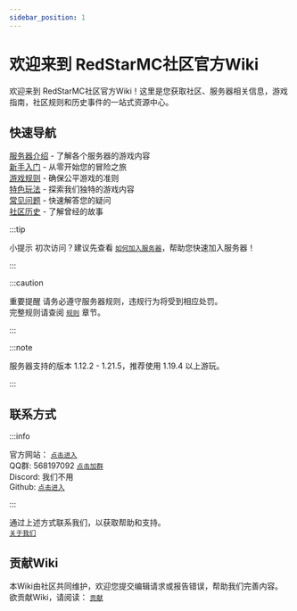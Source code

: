 ```yaml
---
sidebar_position: 1
---
```


# 欢迎来到 RedStarMC社区官方Wiki

欢迎来到 RedStarMC社区官方Wiki！这里是您获取社区、服务器相关信息，游戏指南，社区规则和历史事件的一站式资源中心。

## 快速导航

[服务器介绍](/server-introduce) - 了解各个服务器的游戏内容  
[新手入门](/getting-started) - 从零开始您的冒险之旅  
[游戏规则](/rules) - 确保公平游戏的准则  
[特色玩法](#快速导航) - 探索我们独特的游戏内容  
[常见问题](/FAQ) - 快速解答您的疑问  
[社区历史](/history) - 了解曾经的故事  

:::tip 

小提示 初次访问？建议先查看 [`如何加入服务器`](getting-started/how-to-join-server.md)，帮助您快速加入服务器！ 

::: 

:::caution

重要提醒 请务必遵守服务器规则，违规行为将受到相应处罚。  
完整规则请查阅 [`规则`](/category/rules) 章节。

::: 

:::note

服务器支持的版本 1.12.2 - 1.21.5，推荐使用 1.19.4 以上游玩。

:::

## 联系方式

:::info

官方网站： [`点击进入`](https://www.redstarmc.top/)  
QQ群: 568197092 [`点击加群`](https://qm.qq.com/q/Xu2Ac6roMW)  
Discord: 我们不用  
Github: [`点击进入`](https://github.com/RedStarMC)  

:::

通过上述方式联系我们，以获取帮助和支持。  
[`关于我们`](/about)

## 贡献Wiki

本Wiki由社区共同维护，欢迎您提交编辑请求或报告错误，帮助我们完善内容。  
欲贡献Wiki，请阅读： [`贡献`](/contribute)



